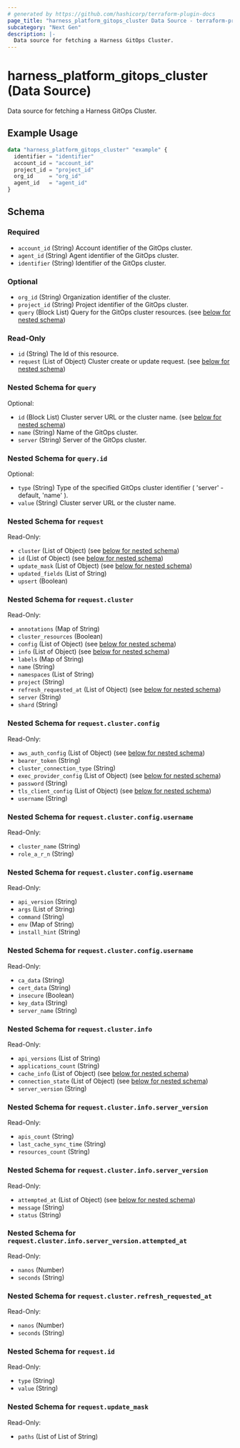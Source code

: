 ```yaml
---
# generated by https://github.com/hashicorp/terraform-plugin-docs
page_title: "harness_platform_gitops_cluster Data Source - terraform-provider-harness"
subcategory: "Next Gen"
description: |-
  Data source for fetching a Harness GitOps Cluster.
---
```


# harness_platform_gitops_cluster (Data Source)

Data source for fetching a Harness GitOps Cluster.

## Example Usage

```terraform
data "harness_platform_gitops_cluster" "example" {
  identifier = "identifier"
  account_id = "account_id"
  project_id = "project_id"
  org_id     = "org_id"
  agent_id   = "agent_id"
}
```

<!-- schema generated by tfplugindocs -->
## Schema

### Required

- `account_id` (String) Account identifier of the GitOps cluster.
- `agent_id` (String) Agent identifier of the GitOps cluster.
- `identifier` (String) Identifier of the GitOps cluster.

### Optional

- `org_id` (String) Organization identifier of the cluster.
- `project_id` (String) Project identifier of the GitOps cluster.
- `query` (Block List) Query for the GitOps cluster resources. (see [below for nested schema](#nestedblock--query))

### Read-Only

- `id` (String) The Id of this resource.
- `request` (List of Object) Cluster create or update request. (see [below for nested schema](#nestedatt--request))

<a id="nestedblock--query"></a>
### Nested Schema for `query`

Optional:

- `id` (Block List) Cluster server URL or the cluster name. (see [below for nested schema](#nestedblock--query--id))
- `name` (String) Name of the GitOps cluster.
- `server` (String) Server of the GitOps cluster.

<a id="nestedblock--query--id"></a>
### Nested Schema for `query.id`

Optional:

- `type` (String) Type of the specified GitOps cluster identifier ( 'server' - default, 'name' ).
- `value` (String) Cluster server URL or the cluster name.



<a id="nestedatt--request"></a>
### Nested Schema for `request`

Read-Only:

- `cluster` (List of Object) (see [below for nested schema](#nestedobjatt--request--cluster))
- `id` (List of Object) (see [below for nested schema](#nestedobjatt--request--id))
- `update_mask` (List of Object) (see [below for nested schema](#nestedobjatt--request--update_mask))
- `updated_fields` (List of String)
- `upsert` (Boolean)

<a id="nestedobjatt--request--cluster"></a>
### Nested Schema for `request.cluster`

Read-Only:

- `annotations` (Map of String)
- `cluster_resources` (Boolean)
- `config` (List of Object) (see [below for nested schema](#nestedobjatt--request--cluster--config))
- `info` (List of Object) (see [below for nested schema](#nestedobjatt--request--cluster--info))
- `labels` (Map of String)
- `name` (String)
- `namespaces` (List of String)
- `project` (String)
- `refresh_requested_at` (List of Object) (see [below for nested schema](#nestedobjatt--request--cluster--refresh_requested_at))
- `server` (String)
- `shard` (String)

<a id="nestedobjatt--request--cluster--config"></a>
### Nested Schema for `request.cluster.config`

Read-Only:

- `aws_auth_config` (List of Object) (see [below for nested schema](#nestedobjatt--request--cluster--config--aws_auth_config))
- `bearer_token` (String)
- `cluster_connection_type` (String)
- `exec_provider_config` (List of Object) (see [below for nested schema](#nestedobjatt--request--cluster--config--exec_provider_config))
- `password` (String)
- `tls_client_config` (List of Object) (see [below for nested schema](#nestedobjatt--request--cluster--config--tls_client_config))
- `username` (String)

<a id="nestedobjatt--request--cluster--config--aws_auth_config"></a>
### Nested Schema for `request.cluster.config.username`

Read-Only:

- `cluster_name` (String)
- `role_a_r_n` (String)


<a id="nestedobjatt--request--cluster--config--exec_provider_config"></a>
### Nested Schema for `request.cluster.config.username`

Read-Only:

- `api_version` (String)
- `args` (List of String)
- `command` (String)
- `env` (Map of String)
- `install_hint` (String)


<a id="nestedobjatt--request--cluster--config--tls_client_config"></a>
### Nested Schema for `request.cluster.config.username`

Read-Only:

- `ca_data` (String)
- `cert_data` (String)
- `insecure` (Boolean)
- `key_data` (String)
- `server_name` (String)



<a id="nestedobjatt--request--cluster--info"></a>
### Nested Schema for `request.cluster.info`

Read-Only:

- `api_versions` (List of String)
- `applications_count` (String)
- `cache_info` (List of Object) (see [below for nested schema](#nestedobjatt--request--cluster--info--cache_info))
- `connection_state` (List of Object) (see [below for nested schema](#nestedobjatt--request--cluster--info--connection_state))
- `server_version` (String)

<a id="nestedobjatt--request--cluster--info--cache_info"></a>
### Nested Schema for `request.cluster.info.server_version`

Read-Only:

- `apis_count` (String)
- `last_cache_sync_time` (String)
- `resources_count` (String)


<a id="nestedobjatt--request--cluster--info--connection_state"></a>
### Nested Schema for `request.cluster.info.server_version`

Read-Only:

- `attempted_at` (List of Object) (see [below for nested schema](#nestedobjatt--request--cluster--info--server_version--attempted_at))
- `message` (String)
- `status` (String)

<a id="nestedobjatt--request--cluster--info--server_version--attempted_at"></a>
### Nested Schema for `request.cluster.info.server_version.attempted_at`

Read-Only:

- `nanos` (Number)
- `seconds` (String)




<a id="nestedobjatt--request--cluster--refresh_requested_at"></a>
### Nested Schema for `request.cluster.refresh_requested_at`

Read-Only:

- `nanos` (Number)
- `seconds` (String)



<a id="nestedobjatt--request--id"></a>
### Nested Schema for `request.id`

Read-Only:

- `type` (String)
- `value` (String)


<a id="nestedobjatt--request--update_mask"></a>
### Nested Schema for `request.update_mask`

Read-Only:

- `paths` (List of List of String)


